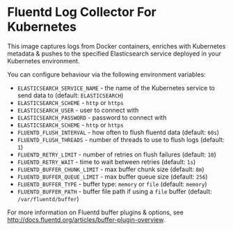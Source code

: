 # Fluentd Log Collector For Kubernetes

This image captures logs from Docker containers,
enriches with Kubernetes metadata & pushes to the
specified Elasticsearch service deployed in your
Kubernetes environment.

You can configure behaviour via the following environment
variables:

* `ELASTICSEARCH_SERVICE_NAME` - the name of the Kubernetes
service to send data to (default: `ELASTICSEARCH`)
* `ELASTICSEARCH_SCHEME` - `http` or `https`
* `ELASTICSEARCH_USER` - user to connect with
* `ELASTICSEARCH_PASSWORD` - password to connect with
* `ELASTICSEARCH_SCHEME` - `http` or `https`
* `FLUENTD_FLUSH_INTERVAL` - how often to flush fluentd data
(default: `60s`)
* `FLUENTD_FLUSH_THREADS` - number of threads to use to flush
logs (default: `1`)
* `FLUENTD_RETRY_LIMIT` - number of retries on flush failures
(default: `10`)
* `FLUENTD_RETRY_WAIT` - time to wait between retries (default:
`1s`)
* `FLUENTD_BUFFER_CHUNK_LIMIT` - max buffer chunk size (default:
`8m`)
* `FLUENTD_BUFFER_QUEUE_LIMIT` - max buffer queue size (default:
`256`)
* `FLUENTD_BUFFER_TYPE` - buffer type: `memory` or `file`
(default: `memory`)
* `FLUENTD_BUFFER_PATH` - buffer file path if using a `file`
buffer (default: `/var/fluentd/buffer`)

For more information on Fluentd buffer plugins & options, see
http://docs.fluentd.org/articles/buffer-plugin-overview.
